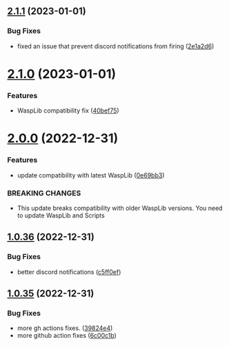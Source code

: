 ## [2.1.1](https://github.com/Torwent/wasp-free/compare/v2.1.0...v2.1.1) (2023-01-01)


### Bug Fixes

* fixed an issue that prevent discord notifications from firing ([2e1a2d6](https://github.com/Torwent/wasp-free/commit/2e1a2d677ed12aeacef7f523e3a5218fc8edf196))



# [2.1.0](https://github.com/Torwent/wasp-free/compare/v2.0.0...v2.1.0) (2023-01-01)


### Features

* WaspLib compatibility fix ([40bef75](https://github.com/Torwent/wasp-free/commit/40bef75e702c347b780aa219b8c6000d27e18d12))



# [2.0.0](https://github.com/Torwent/wasp-free/compare/v1.0.36...v2.0.0) (2022-12-31)


### Features

* update compatibility with latest WaspLib ([0e69bb3](https://github.com/Torwent/wasp-free/commit/0e69bb365eee1cc20affbaa820dc6101d737afcc))


### BREAKING CHANGES

* This update breaks compatibility with older WaspLib versions. You need to update WaspLib and Scripts



## [1.0.36](https://github.com/Torwent/wasp-free/compare/v1.0.35...v1.0.36) (2022-12-31)


### Bug Fixes

* better discord notifications ([c5ff0ef](https://github.com/Torwent/wasp-free/commit/c5ff0efe566a75e5f27b1164e4e75a80bb71d022))



## [1.0.35](https://github.com/Torwent/wasp-free/compare/v1.0.34...v1.0.35) (2022-12-31)


### Bug Fixes

* more gh actions fixes. ([39824e4](https://github.com/Torwent/wasp-free/commit/39824e4c5b2e244d93fe638c508998b5dddcdae7))
* more github action fixes ([6c00c1b](https://github.com/Torwent/wasp-free/commit/6c00c1ba9504ece6984d0893be741eafcfdeab49))



